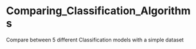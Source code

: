 # Comparing_Classification_Algorithms
Compare between 5 different Classification models with a simple dataset
